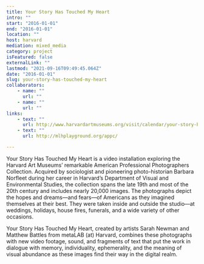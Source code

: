 ```yaml
---
title: Your Story Has Touched My Heart
intro: ""
start: "2016-01-01"
end: "2016-01-01"
location: ""
host: harvard
mediation: mixed_media
category: project
isFeatured: false
externalLink: ""
lastmod: "2021-09-16T09:49:45.064Z"
date: "2016-01-01"
slug: your-story-has-touched-my-heart
collaborators:
    - name: ""
      url: ""
    - name: ""
      url: ""
links:
    - text: ""
      url: http://www.harvardartmuseums.org/visit/calendar/your-story-has-touched-my-heart
    - text: ""
      url: http://mlhplayground.org/appc/

---
```

Your Story Has Touched My Heart is a video installation exploring the Harvard Art Museums’ remarkable American Professional Photographers Collection. Acquired by sociologist and pioneering photo-historian Barbara Norfleet during her career in Harvard’s Department of Visual and Environmental Studies, the collection spans the late 19th and most of the 20th century and includes nearly 20,000 images. The photographs depict the hopes and dreams—and fears—of Americans as they imagined themselves at their best. They were taken inside and outside the studio—at weddings, holidays, house fires, funerals, and a wide variety of other occasions.

Your Story Has Touched My Heart, created by artists Sarah Newman and Matthew Battles from metaLAB (at) Harvard, combines these photographs with new video footage, sound, and fragments of text that put the work in dialogue with memory, individuality, ephemerality, and the meaning of visual abundance as these images find their way in the digital realm.